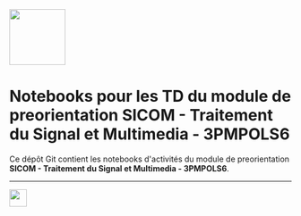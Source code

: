 <img src='https://upload.wikimedia.org/wikipedia/fr/a/a8/Grenoble-Phelma-Logo.png' height='100'/> 

# Notebooks pour les TD du module de preorientation SICOM - Traitement du Signal et Multimedia - 3PMPOLS6

Ce dépôt Git contient les notebooks d'activités du module de preorientation **SICOM - Traitement du Signal et Multimedia - 3PMPOLS6**.
___
<img src='https://mirrors.creativecommons.org/presskit/buttons/88x31/svg/by-nc.svg' height='31'/>